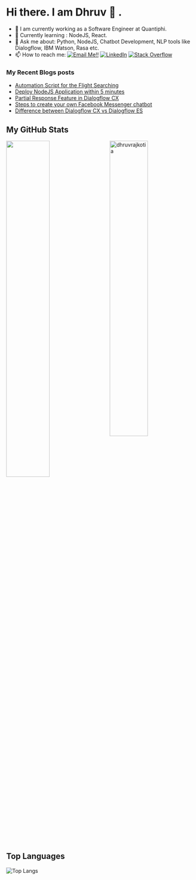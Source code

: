 # Hi there. I am Dhruv 👋 .

- 🔭 I am currently working as a Software Engineer at Quantiphi.
- 🌱 Currently learning : NodeJS, React.
- 💬 Ask me about: Python, NodeJS, Chatbot Development, NLP tools like Dialogflow, IBM Watson, Rasa etc.
- 📫 How to reach me: <a href="mailto:dhruvrajkotia999@gmail.com">![Email Me!!](https://img.shields.io/badge/Gmail-D14836?style=for-the-badge&logo=gmail&logoColor=white)</a> <a href="https://www.linkedin.com/in/dhruv-rajkotia-442a15a9/">![LinkedIn](https://img.shields.io/badge/LinkedIn-0077B5?style=for-the-badge&logo=linkedin&logoColor=white)</a> <a href="https://stackoverflow.com/users/10506783/dhruv-rajkotia?tab=profile"><img alt="Stack Overflow" src="https://img.shields.io/badge/-Stack%20Overflow-FE7A16?style=for-the-badge&logo=stack-overflow&logoColor=white"></a>

### My Recent Blogs posts
<!-- DEV:START -->
- [Automation Script for the Flight Searching](https://dev.to/dhruv_rajkotia/automation-script-for-the-flight-searching-36g1)
- [Deploy NodeJS Application within 5 minutes](https://dev.to/dhruv_rajkotia/deploy-nodejs-application-within-5-minutes-2kk1)
- [Partial Response Feature in Dialogflow CX](https://dev.to/dhruv_rajkotia/partial-response-feature-in-dialogflow-cx-39bi)
- [Steps to create your own Facebook Messenger chatbot](https://dev.to/dhruv_rajkotia/steps-to-create-your-own-facebook-messenger-chatbot-1j8g)
- [Difference between Dialogflow CX vs Dialogflow ES](https://dev.to/dhruv_rajkotia/difference-between-dialogflow-cx-vs-dialogflow-es-3n1k)
<!-- DEV:END -->


## My GitHub Stats

 <img src="https://github-readme-stats.vercel.app/api?username=dhruvrajkotia&show_icons=true&theme=gotham" alt="dhruvrajkotia" width="45%" align="right"/>
 <img  src="https://github-readme-streak-stats.herokuapp.com/?user=dhruvrajkotia&theme=dark" width="48%" >
  
## Top Languages
  
  ![Top Langs](https://github-readme-stats.vercel.app/api/top-langs/?username=dhruvrajkotia&layout=compact)
  


